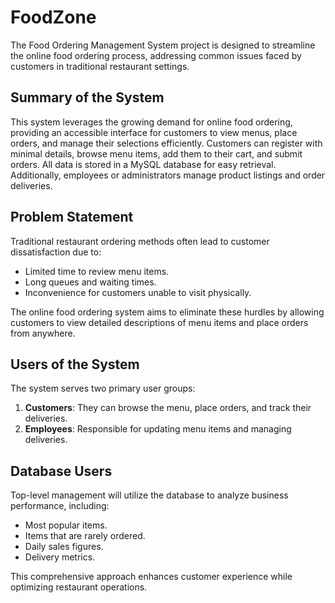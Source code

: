 # FoodZone
The Food Ordering Management System project is designed to streamline the online food ordering process, addressing common issues faced by customers in traditional restaurant settings. 

## Summary of the System
This system leverages the growing demand for online food ordering, providing an accessible interface for customers to view menus, place orders, and manage their selections efficiently. Customers can register with minimal details, browse menu items, add them to their cart, and submit orders. All data is stored in a MySQL database for easy retrieval. Additionally, employees or administrators manage product listings and order deliveries.

## Problem Statement
Traditional restaurant ordering methods often lead to customer dissatisfaction due to:
- Limited time to review menu items.
- Long queues and waiting times.
- Inconvenience for customers unable to visit physically.

The online food ordering system aims to eliminate these hurdles by allowing customers to view detailed descriptions of menu items and place orders from anywhere.

## Users of the System
The system serves two primary user groups:
1. **Customers**: They can browse the menu, place orders, and track their deliveries.
2. **Employees**: Responsible for updating menu items and managing deliveries.

## Database Users
Top-level management will utilize the database to analyze business performance, including:
- Most popular items.
- Items that are rarely ordered.
- Daily sales figures.
- Delivery metrics.

This comprehensive approach enhances customer experience while optimizing restaurant operations.


